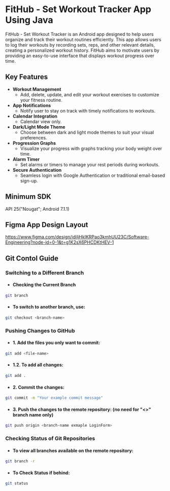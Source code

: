 # FitHub - Set Workout Tracker App Using Java 
FitHub - Set Workout Tracker is an Android app designed to help users organize and track their workout routines efficiently. This app allows users to log their workouts by recording sets, reps, and other relevant details, creating a personalized workout history. FitHub aims to motivate users by providing an easy-to-use interface that displays workout progress over time.


## Key Features
- **Workout Management**
  - Add, delete, update, and edit your workout exercises to customize your fitness routine.
- **App Notifications**
  - Notify user to stay on track with timely notifications to workouts.
- **Calendar Integration**
  - Calendar view only.
- **Dark/Light Mode Theme**
  - Choose between dark and light mode themes to suit your visual preferences.
- **Progression Graphs**
  - Visualize your progress with graphs tracking your body weight over time.
- **Alarm Timer**
  - Set alarms or timers to manage your rest periods during workouts.
- **Secure Authentication**
  - Seamless login with Google Authentication or traditional email-based sign-up.

## Minimum SDK
API 25("Nougat"; Android 7.1.1)

## Figma App Design Layout
https://www.figma.com/design/jdiIjHkIKRPao3kmhUU23C/Software-Engineering?node-id=0-1&t=g1K2sX6PHCDKtHEV-1


## Git Contol Guide

### Switching to a Different Branch
- #### Checking the Current Branch
```bash
git branch
```
- #### To switch to another branch, use:
```bash
git checkout <branch-name>
```

### Pushing Changes to GitHub
- #### 1. Add the files you only want to commit:
 ```bash
git add <file-name>
 ```
- #### 1.2. To add all changes:
 ```bash
git add .
 ```
- #### 2. Commit the changes:
 ```bash
git commit -m "Your example commit message"
 ```
- #### 3. Push the changes to the remote repository: (no need for "<>" branch name only)
 ```bash
git push origin <branch-name exmaple LoginForm>
 ```

### Checking Status of Git Repositories
- #### To view all branches available on the remote repository:
 ```bash
git branch -r
 ```
- #### To Check Status if behind:
 ```bash
git status
 ```
  
